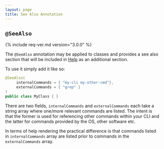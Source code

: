 ```yaml
---
layout: page
title: See Also Annotation
---
```


## `@SeeAlso`

{% include req-ver.md version="3.0.0" %}

The `@SeeAlso` annotation may be applied to classes and provides a see also section that will be included in
[Help](../help/) as an additional section.

To use it simply add it like so:

```java
@SeeAlso(
     internalCommands = { "my-cli my-other-cmd"},
     externalCommands = { "grep" }
)
public class MyClass { }
```

There are two fields, `internalCommands` and `externalCommands` each take a string array where one/more relevant
commands are listed.  The intent is that the former is used for referencing other commands within your CLI and the
latter for commands provided by the OS, other software etc.

In terms of help rendering the practical difference is that commands listed in `internalCommands` array are listed prior
to commands in the `externalCommands` array.